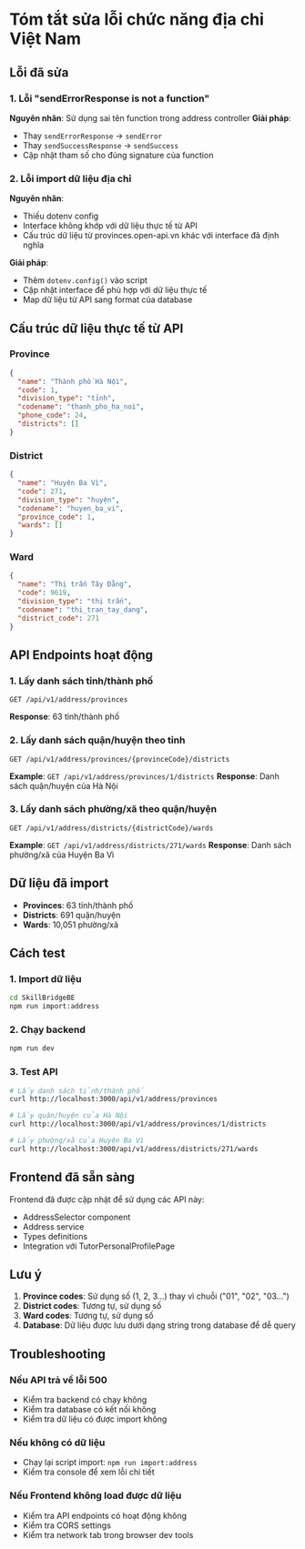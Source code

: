 # Tóm tắt sửa lỗi chức năng địa chỉ Việt Nam

## Lỗi đã sửa

### 1. Lỗi "sendErrorResponse is not a function"

**Nguyên nhân**: Sử dụng sai tên function trong address controller
**Giải pháp**:

- Thay `sendErrorResponse` → `sendError`
- Thay `sendSuccessResponse` → `sendSuccess`
- Cập nhật tham số cho đúng signature của function

### 2. Lỗi import dữ liệu địa chỉ

**Nguyên nhân**:

- Thiếu dotenv config
- Interface không khớp với dữ liệu thực tế từ API
- Cấu trúc dữ liệu từ provinces.open-api.vn khác với interface đã định nghĩa

**Giải pháp**:

- Thêm `dotenv.config()` vào script
- Cập nhật interface để phù hợp với dữ liệu thực tế
- Map dữ liệu từ API sang format của database

## Cấu trúc dữ liệu thực tế từ API

### Province

```json
{
  "name": "Thành phố Hà Nội",
  "code": 1,
  "division_type": "tỉnh",
  "codename": "thanh_pho_ha_noi",
  "phone_code": 24,
  "districts": []
}
```

### District

```json
{
  "name": "Huyện Ba Vì",
  "code": 271,
  "division_type": "huyện",
  "codename": "huyen_ba_vi",
  "province_code": 1,
  "wards": []
}
```

### Ward

```json
{
  "name": "Thị trấn Tây Đằng",
  "code": 9619,
  "division_type": "thị trấn",
  "codename": "thi_tran_tay_dang",
  "district_code": 271
}
```

## API Endpoints hoạt động

### 1. Lấy danh sách tỉnh/thành phố

```
GET /api/v1/address/provinces
```

**Response**: 63 tỉnh/thành phố

### 2. Lấy danh sách quận/huyện theo tỉnh

```
GET /api/v1/address/provinces/{provinceCode}/districts
```

**Example**: `GET /api/v1/address/provinces/1/districts`
**Response**: Danh sách quận/huyện của Hà Nội

### 3. Lấy danh sách phường/xã theo quận/huyện

```
GET /api/v1/address/districts/{districtCode}/wards
```

**Example**: `GET /api/v1/address/districts/271/wards`
**Response**: Danh sách phường/xã của Huyện Ba Vì

## Dữ liệu đã import

- **Provinces**: 63 tỉnh/thành phố
- **Districts**: 691 quận/huyện
- **Wards**: 10,051 phường/xã

## Cách test

### 1. Import dữ liệu

```bash
cd SkillBridgeBE
npm run import:address
```

### 2. Chạy backend

```bash
npm run dev
```

### 3. Test API

```bash
# Lấy danh sách tỉnh/thành phố
curl http://localhost:3000/api/v1/address/provinces

# Lấy quận/huyện của Hà Nội
curl http://localhost:3000/api/v1/address/provinces/1/districts

# Lấy phường/xã của Huyện Ba Vì
curl http://localhost:3000/api/v1/address/districts/271/wards
```

## Frontend đã sẵn sàng

Frontend đã được cập nhật để sử dụng các API này:

- AddressSelector component
- Address service
- Types definitions
- Integration với TutorPersonalProfilePage

## Lưu ý

1. **Province codes**: Sử dụng số (1, 2, 3...) thay vì chuỗi ("01", "02", "03...")
2. **District codes**: Tương tự, sử dụng số
3. **Ward codes**: Tương tự, sử dụng số
4. **Database**: Dữ liệu được lưu dưới dạng string trong database để dễ query

## Troubleshooting

### Nếu API trả về lỗi 500

- Kiểm tra backend có chạy không
- Kiểm tra database có kết nối không
- Kiểm tra dữ liệu có được import không

### Nếu không có dữ liệu

- Chạy lại script import: `npm run import:address`
- Kiểm tra console để xem lỗi chi tiết

### Nếu Frontend không load được dữ liệu

- Kiểm tra API endpoints có hoạt động không
- Kiểm tra CORS settings
- Kiểm tra network tab trong browser dev tools
